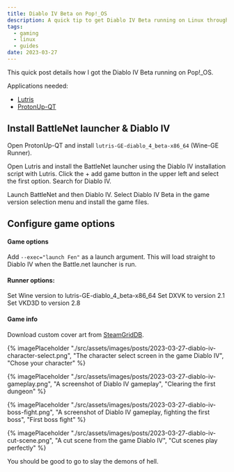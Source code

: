 ```yaml
---
title: Diablo IV Beta on Pop!_OS
description: A quick tip to get Diablo IV Beta running on Linux through Lutris.
tags:
  - gaming
  - linux
  - guides
date: 2023-03-27
---
```


This quick post details how I got the Diablo IV Beta running on Pop!_OS.

Applications needed:
* [Lutris](https://lutris.net/downloads)
* [ProtonUp-QT](https://davidotek.github.io/protonup-qt/)

## Install BattleNet launcher & Diablo IV

Open ProtonUp-QT and install `lutris-GE-diablo_4_beta-x86_64` (Wine-GE Runner).

Open Lutris and install the BattleNet launcher using the Diablo IV installation script with Lutris. Click the + add game button in the upper left and select the first option. Search for Diablo IV.

Launch BattleNet and then Diablo IV. Select Diablo IV Beta in the game version selection menu and install the game files.

## Configure game options

#### Game options
Add `--exec="launch Fen"` as a launch argument. This will load straight to Diablo IV when the Battle.net launcher is run.

#### Runner options:
Set Wine version to lutris-GE-diablo_4_beta-x86_64
Set DXVK to version 2.1
Set VKD3D to version 2.8

#### Game info
Download custom cover art from [SteamGridDB](https://www.steamgriddb.com/search/grids?term=Diablo+Iv).

{% imagePlaceholder "./src/assets/images/posts/2023-03-27-diablo-iv-character-select.png", "The character select screen in the game Diablo IV", "Chose your character" %}

{% imagePlaceholder "./src/assets/images/posts/2023-03-27-diablo-iv-gameplay.png", "A screenshot of Diablo IV gameplay", "Clearing the first dungeon" %}

{% imagePlaceholder "./src/assets/images/posts/2023-03-27-diablo-iv-boss-fight.png", "A screenshot of Diablo IV gameplay, fighting the first boss", "First boss fight" %}

{% imagePlaceholder "./src/assets/images/posts/2023-03-27-diablo-iv-cut-scene.png", "A cut scene from the game Diablo IV", "Cut scenes play perfectly" %}

You should be good to go to slay the demons of hell.